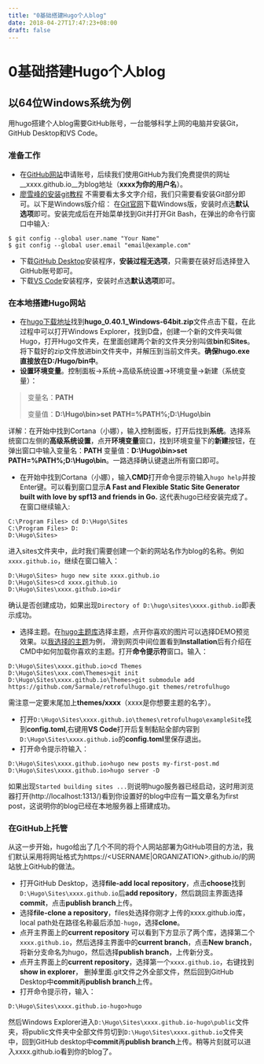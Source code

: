 ```yaml
---
title: "0基础搭建Hugo个人blog"
date: 2018-04-27T17:47:23+08:00
draft: false
---
```


0基础搭建Hugo个人blog
====================
以64位Windows系统为例
---------------------

用hugo搭建个人blog需要GitHub账号，一台能够科学上网的电脑并安装Git，GitHub Desktop和VS Code。
### 准备工作
* 在[GitHub网站](https://github.com)申请账号，后续我们使用GitHub为我们免费提供的网址__xxxx.github.io__为blog地址（**xxxx为你的用户名**）。
* [廖雪峰的安装git教程](https://www.liaoxuefeng.com/wiki/0013739516305929606dd18361248578c67b8067c8c017b000)
不需要看太多文字介绍，我们只需要看安装Git部分即可。以下是Windows版介绍：
 在[Git官网](https://git-scm.com/downloads)下载Windows版，安装时点选**默认选项**即可。安装完成后在开始菜单找到Git并打开Git Bash，在弹出的命令行窗口中输入:
```
$ git config --global user.name "Your Name"
$ git config --global user.email "email@example.com"
```
* 下载[GitHub Desktop](https://desktop.github.com/)安装程序，**安装过程无选项**，只需要在装好后选择登入GitHub账号即可。
* 下载[VS Code](https://code.visualstudio.com/)安装程序，安装时点选**默认选项**即可。
### 在本地搭建Hugo网站
* 在[hugo下载地址](https://github.com/gohugoio/hugo/releases)找到**hugo_0.40.1_Windows-64bit.zip**文件点击下载，在此过程中可以打开Windows Explorer，找到D盘，创建一个新的文件夹叫做Hugo，打开Hugo文件夹，在里面创建两个新的文件夹分别叫做**bin**和**Sites**。将下载好的zip文件放进bin文件夹中，并解压到当前文件夹。**确保hugo.exe直接放在D:/Hugo/bin中**。
* **设置环境变量**。控制面板→系统→高级系统设置→环境变量→新建（系统变量）：
> 变量名：**PATH** 
> 
> 变量值：**D:\Hugo\bin>set PATH=%PATH%;D:\Hugo\bin**

详解：在开始中找到Cortana（小娜），输入控制面板，打开后找到**系统**。选择系统窗口左侧的**高级系统设置**，点开**环境变量**窗口，找到环境变量下的**新建**按钮，在弹出窗口中输入变量名：**PATH** 变量值：**D:\Hugo\bin>set PATH=%PATH%;D:\Hugo\bin**。一路选择确认键退出所有窗口即可。
* 在开始中找到Cortana（小娜），输入**CMD**打开命令提示符输入`hugo help`并按Enter键。可以看到窗口显示**A Fast and Flexible Static Site Generator built with love by  spf13 and friends in Go.** 这代表hugo已经安装完成了。在窗口继续输入:
```
C:\Program Files> cd D:\Hugo\Sites
C:\Program Files> D:
D:\Hugo\Sites>
``` 
进入sites文件夹中，此时我们需要创建一个新的网站名作为blog的名称。例如`xxxx.github.io`，继续在窗口输入：
```
D:\Hugo\Sites> hugo new site xxxx.github.io
D:\Hugo\Sites>cd xxxx.github.io
D:\Hugo\Sites\xxxx.github.io>dir
``` 
确认是否创建成功，如果出现`Directory of D:\hugo\sites\xxxx.github.io`即表示成功。
* 选择主题。在[hugo主题库](https://themes.gohugo.io/)选择主题，点开你喜欢的图片可以选择DEMO预览效果。以[我选择的主题](https://themes.gohugo.io/retrofulhugo/)为例， 滑到网页中间位置看到**Installation**后有介绍在CMD中如何加载你喜欢的主题。打开**命令提示符**窗口。输入：
``` 
D:\Hugo\Sites\xxxx.github.io>cd Themes 
D:\Hugo\Sites\xxx.com\Themes>git init
D:\Hugo\Sites\xxxx.github.io\Themes>git submodule add https://github.com/5armale/retrofulhugo.git themes/retrofulhugo
``` 
需注意一定要末尾加上**themes/xxxx**（xxxx是你想要主题的名字）。
* 打开`D:\Hugo\Sites\xxxx.github.io\themes\retrofulhugo\exampleSite`找到**config.toml**,右键用**VS Code**打开后复制黏贴全部内容到`D:\Hugo\Sites\xxxx.github.io`的**config.toml**里保存退出。
* 打开命令提示符输入：
``` 
D:\Hugo\Sites\xxxx.github.io>hugo new posts my-first-post.md
D:\Hugo\Sites\xxxx.github.io>hugo server -D
``` 
如果出现`Started building sites ...`则说明hugo服务器已经启动，这时用浏览器打开(http://localhost:1313/)看到你设置好的blog中应有一篇文章名为first post，这说明你的blog已经在本地服务器上搭建成功。
### 在GitHub上托管
从这一步开始，hugo给出了几个不同的将个人网站部署为GitHub项目的方法，我们默认采用将网址格式为https://<USERNAME|ORGANIZATION>.github.io/的网站放上GitHub的做法。
* 打开GitHub Desktop，选择**file-add local repository**，点击**choose**找到`D:\Hugo\Sites\xxxx.github.io`后**add repository**，然后跳回主界面选择**commit**，点击**publish branch**上传。
* 选择**file-clone a repository**，files处选择你刚才上传的xxxx.github.io库，local path处在路径名称最后添加`-hugo`，选择**clone**。
* 点开主界面上的**current repository**
可以看到下方显示了两个库，选择第二个`xxxx.github.io`，然后选择主界面中的**current branch**，点击**New branch**，将新分支命名为hugo，然后选择**publish branch**，上传新分支。
* 点开主界面上的**current repository**，选择第一个`xxxx.github.io`，右键找到**show in explorer**， 删掉里面.git文件之外全部文件，然后回到GitHub Desktop中**commit**再**publish branch**上传。
* 打开命令提示符，输入：
```
D:\Hugo\Sites\xxxx.github.io-hugo>hugo
```
然后Windows Explorer进入`D:\Hugo\Sites\xxxx.github.io-hugo\public`文件夹，将public文件夹中全部文件剪切到`D:\Hugo\Sites\xxxx.github.io`文件夹中，回到GitHub desktop中**commit**再**publish branch**上传。稍等片刻就可以进入xxxx.github.io看到你的blog了。